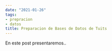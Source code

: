```yaml
---
date: "2021-01-26"
tags:
- prepracion
- datos
title: Preparacion de Bases de Datos de Tuits
---
```


En este post presentaremos..